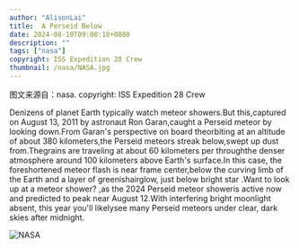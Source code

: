 ```yaml
---
author: "AlisonLai"
title:  A Perseid Below 
date: 2024-08-10T09:00:18+0800
description: ""
tags: ["nasa"]
copyright: ISS Expedition 28 Crew
thumbnail: /nasa/NASA.jpg
---
```

图文来源自：nasa.  copyright: ISS Expedition 28 Crew

  Denizens of planet Earth typically watch meteor showers.But this,captured on August 13, 2011 by astronaut Ron Garan,caught a Perseid meteor by looking down.From Garan's perspective on board theorbiting at an altitude of about 380 kilometers,the Perseid meteors streak below,swept up dust from.Thegrains are traveling at about 60 kilometers per  throughthe denser atmosphere around 100 kilometers above Earth's surface.In this case, the foreshortened meteor flash is near frame center,below the curving limb of the Earth and a layer of greenishairglow, just below bright star .Want to look up at a meteor shower? ,as the 2024 Perseid meteor showeris active now and predicted to peak near August 12.With interfering bright moonlight absent, this year you'll likelysee many Perseid meteors under clear, dark skies after midnight.

![NASA](/nasa/NASA.jpg)